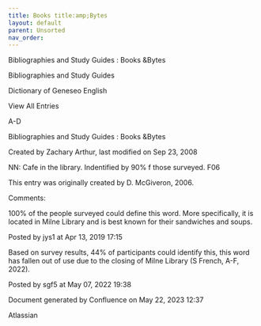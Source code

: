 ```yaml
---
title: Books title:amp;Bytes
layout: default
parent: Unsorted
nav_order:
---
```


Bibliographies and Study Guides : Books &amp;Bytes

Bibliographies and Study Guides

Dictionary of Geneseo English

View All Entries

A-D

Bibliographies and Study Guides : Books &amp;Bytes

Created by  Zachary Arthur, last modified on Sep 23, 2008

NN: Cafe in the library. Indentified by 90% f those surveyed. F06 

This entry was originally created by D. McGiveron, 2006.

Comments:

100% of the people surveyed could define this word. More specifically, it is located in Milne Library and is best known for their sandwiches and soups. 

Posted by jys1 at Apr 13, 2019 17:15

Based on survey results, 44% of participants could identify this, this word has fallen out of use due to the closing of Milne Library (S French, A-F, 2022).

Posted by sgf5 at May 07, 2022 19:38

Document generated by Confluence on May 22, 2023 12:37

Atlassian

